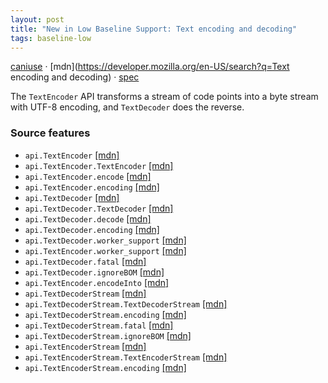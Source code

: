 ```yaml
---
layout: post
title: "New in Low Baseline Support: Text encoding and decoding"
tags: baseline-low
---
```


[caniuse](https://caniuse.com/?search=text-encoding) · [mdn](https://developer.mozilla.org/en-US/search?q=Text encoding and decoding) · [spec](https://encoding.spec.whatwg.org/)

The `TextEncoder` API transforms a stream of code points into a byte stream with UTF-8 encoding, and `TextDecoder` does the reverse.

### Source features

- ``api.TextEncoder`` [[mdn]](https://developer.mozilla.org/en-US/search?q=api.TextEncoder)
- ``api.TextEncoder.TextEncoder`` [[mdn]](https://developer.mozilla.org/en-US/search?q=api.TextEncoder.TextEncoder)
- ``api.TextEncoder.encode`` [[mdn]](https://developer.mozilla.org/en-US/search?q=api.TextEncoder.encode)
- ``api.TextEncoder.encoding`` [[mdn]](https://developer.mozilla.org/en-US/search?q=api.TextEncoder.encoding)
- ``api.TextDecoder`` [[mdn]](https://developer.mozilla.org/en-US/search?q=api.TextDecoder)
- ``api.TextDecoder.TextDecoder`` [[mdn]](https://developer.mozilla.org/en-US/search?q=api.TextDecoder.TextDecoder)
- ``api.TextDecoder.decode`` [[mdn]](https://developer.mozilla.org/en-US/search?q=api.TextDecoder.decode)
- ``api.TextDecoder.encoding`` [[mdn]](https://developer.mozilla.org/en-US/search?q=api.TextDecoder.encoding)
- ``api.TextDecoder.worker_support`` [[mdn]](https://developer.mozilla.org/en-US/search?q=api.TextDecoder.worker_support)
- ``api.TextEncoder.worker_support`` [[mdn]](https://developer.mozilla.org/en-US/search?q=api.TextEncoder.worker_support)
- ``api.TextDecoder.fatal`` [[mdn]](https://developer.mozilla.org/en-US/search?q=api.TextDecoder.fatal)
- ``api.TextDecoder.ignoreBOM`` [[mdn]](https://developer.mozilla.org/en-US/search?q=api.TextDecoder.ignoreBOM)
- ``api.TextEncoder.encodeInto`` [[mdn]](https://developer.mozilla.org/en-US/search?q=api.TextEncoder.encodeInto)
- ``api.TextDecoderStream`` [[mdn]](https://developer.mozilla.org/en-US/search?q=api.TextDecoderStream)
- ``api.TextDecoderStream.TextDecoderStream`` [[mdn]](https://developer.mozilla.org/en-US/search?q=api.TextDecoderStream.TextDecoderStream)
- ``api.TextDecoderStream.encoding`` [[mdn]](https://developer.mozilla.org/en-US/search?q=api.TextDecoderStream.encoding)
- ``api.TextDecoderStream.fatal`` [[mdn]](https://developer.mozilla.org/en-US/search?q=api.TextDecoderStream.fatal)
- ``api.TextDecoderStream.ignoreBOM`` [[mdn]](https://developer.mozilla.org/en-US/search?q=api.TextDecoderStream.ignoreBOM)
- ``api.TextEncoderStream`` [[mdn]](https://developer.mozilla.org/en-US/search?q=api.TextEncoderStream)
- ``api.TextEncoderStream.TextEncoderStream`` [[mdn]](https://developer.mozilla.org/en-US/search?q=api.TextEncoderStream.TextEncoderStream)
- ``api.TextEncoderStream.encoding`` [[mdn]](https://developer.mozilla.org/en-US/search?q=api.TextEncoderStream.encoding)
